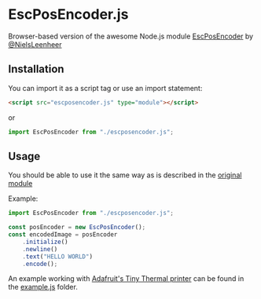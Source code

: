 # EscPosEncoder.js

Browser-based version of the awesome Node.js module [EscPosEncoder](https://github.com/NielsLeenheer/EscPosEncoder) by [@NielsLeenheer](https://github.com/NielsLeenheer)

## Installation

You can import it as a script tag or use an import statement:

```html
<script src="escposencoder.js" type="module"></script>
```

or 

```js
import EscPosEncoder from "./escposencoder.js";
```

## Usage

You should be able to use it the same way as is described in the [original module](https://github.com/NielsLeenheer/EscPosEncoder)

Example:

```js
import EscPosEncoder from "./escposencoder.js";

const posEncoder = new EscPosEncoder();
const encodedImage = posEncoder
    .initialize()
    .newline()
    .text("HELLO WORLD")
    .encode();
```

An example working with [Adafruit's Tiny Thermal printer](https://www.adafruit.com/product/2751#:~:text=Tiny%20Thermal%20Receipt%20Printer%20%2D%20TTL,fun%20DIY%20electronics%20and%20kits) can be found in the [example.js](./example.js) folder.
